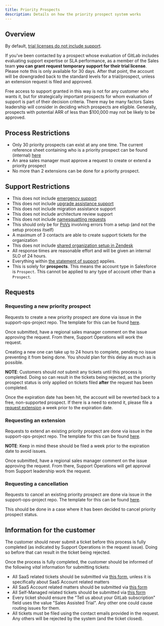 ```yaml
---
title: Priority Prospects
description: Details on how the priority prospect system works
---
```


## Overview

By default, [trial licenses do not include support](https://about.gitlab.com/support/#trials-support).

If you've been contacted by a prospect whose evaluation of GitLab includes evaluating support expertise or SLA performance, as a member of the Sales team **you can grant request temporary support for their trial license**. Please note this is only available for 30 days. After that point, the account will be downgraded back to the standard levels for a trial/prospect, unless an extension request is filed and approved.

Free access to support granted in this way is not for any customer who wants it, but for strategically important prospects for whom evaluation of support is part of their decision criteria. There may be many factors Sales leadership will consider in deciding which prospects are eligible. Generally, prospects with potential ARR of less than $100,000 may not be likely to be approved.

## Process Restrictions

- Only 30 priority prospects can exist at any one time. The current reference
   sheet containing who is a priority prospect can be found (internal)
  [here](https://docs.google.com/spreadsheets/d/11p3aBj1LTr-ngk1wxoMlae-UvJ3bOTuQHd48so2ZcXU/edit?usp=sharing)
- An area sales manager must approve a request to create or extend a priority
  prospect
- No more than 2 extensions can be done for a priority prospect.

## Support Restrictions

- This does not include [emergency support](https://about.gitlab.com/support/#how-to-trigger-emergency-support)
- This does not include [upgrade assistance support](https://about.gitlab.com/support/scheduling-upgrade-assistance/)
- This does not include migration assistance support
- This does not include architecture review support
- This does not include [namesquatting requests](/support/workflows/namesquatting_policy.html)
- This should only be for [PoVs](https://about.gitlab.com/customer-success/solutions-architects/tools-and-resources/pov/) involving errors from a setup (and not the setup
  process itself)
- A maximum of 3 contacts are able to create support tickets for the organization
- This does not include [shared organization setup in Zendesk](https://about.gitlab.com/support/managing-support-contacts/#shared-organizations)
- All response times are reasonable effort and will be given an internal SLO of
  24 hours.
- Everything within [the statement of support](/support/statement-of-support/) applies.
- This is solely for **prospects**. This means the account type in Salesforce
  is `Prospect`. This cannot be applied to any type of account other than a
  `Prospect`.

## Requests

### Requesting a new priority prospect

Requests to create a new priority prospect are done via issue in the
support-ops-project repo. The template for this can be found
[here](https://gitlab.com/gitlab-com/support/support-ops/support-ops-project/-/issues/new?issuable_template=Priority%20Prospect%20Creation%20Request).

Once submitted, have a regional sales manager comment on the issue approving the
request. From there, Support Operations will work the request.

Creating a new one can take up to 24 hours to complete, pending no issue
preventing it from being done. You should plan for this delay as much as is possible.

**NOTE**: Customers should *not* submit any tickets until this process is
completed. Doing so can result in the tickets being rejected, as the
priority prospect status is only applied on tickets filed **after** the request
has been completed.

Once the expiration date has been hit, the account will be reverted back to a
free, non-supported prospect. If there is a need to extend it, please file a
[request extension](#requesting-an-extension)
a week prior to the expiration date.

### Requesting an extension

Requests to extend an existing priority prospect are done via issue in the
support-ops-project repo. The template for this can be found
[here](https://gitlab.com/gitlab-com/support/support-ops/support-ops-project/-/issues/new?issuable_template=Priority%20Prospect%20Extension%20Request).

**NOTE**: Keep in mind these should be filed a week prior to the expiration
date to avoid issues.

Once submitted, have a regional sales manager comment on the issue approving the
request. From there, Support Operations will get approval from Support
leadership work the request.

### Requesting a cancellation

Requests to cancel an existing priority prospect are done via issue in the
support-ops-project repo. The template for this can be found
[here](https://gitlab.com/gitlab-com/support/support-ops/support-ops-project/-/issues/new?issuable_template=Priority%20Prospect%20Extension%20Request).

This should be done in a case where it has been decided to cancel priority
prospect status.

## Information for the customer

The customer should never submit a ticket before this process is fully completed
(as indicated by Support Operations in the request issue). Doing so before that
can result in the ticket being rejected.

Once the process is fully completed, the customer should be informed of the
following *vital* information for submitting tickets:

- All SaaS related tickets should be submitted via
  [this form](https://support.gitlab.com/hc/en-us/requests/new?ticket_form_id=334447),
  unless it is specifically about SaaS Account related matters
- All SaaS Account related matters should be submitted via
  [this form](https://support.gitlab.com/hc/en-us/requests/new?ticket_form_id=360000803379)
- All Self-Managed related tickets should be submitted via
  [this form](https://support.gitlab.com/hc/en-us/requests/new?ticket_form_id=426148)
- Every ticket should ensure the "Tell us about your GitLab subscription" field
  uses the value "Sales Assisted Trial". Any other one could cause routing
  issues for them.
- All tickets must be filed using the contact emails provided in the request.
  Any others will be rejected by the system (and the ticket closed).
